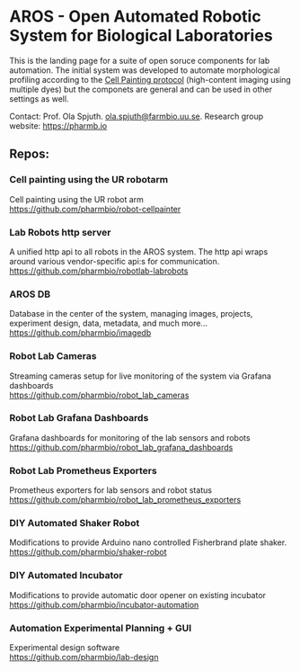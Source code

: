 # AROS - Open Automated Robotic System for Biological Laboratories

This is the landing page for a suite of open soruce components for lab automation. The initial system was developed to automate morphological profiling according to the [Cell Painting protocol](https://www.nature.com/articles/nprot.2016.105) (high-content imaging using multiple dyes) but the componets are general and can be used in other settings as well.

Contact: Prof. Ola Spjuth. ola.spjuth@farmbio.uu.se. Research group website: https://pharmb.io

## Repos:

### Cell painting using the UR robotarm
Cell painting using the UR robot arm
<br>
https://github.com/pharmbio/robot-cellpainter

### Lab Robots http server
A unified http api to all robots in the AROS system. The http api wraps around various vendor-specific api:s for communication.
<br>
https://github.com/pharmbio/robotlab-labrobots 

### AROS DB
Database in the center of the system, managing images, projects, experiment design, data, metadata, and much more...
<br>
https://github.com/pharmbio/imagedb

### Robot Lab Cameras
Streaming cameras setup for live monitoring of the system via Grafana dashboards
<br>
https://github.com/pharmbio/robot_lab_cameras

### Robot Lab Grafana Dashboards
Grafana dashboards for monitoring of the lab sensors and robots 
<br>
https://github.com/pharmbio/robot_lab_grafana_dashboards

### Robot Lab Prometheus Exporters
Prometheus exporters for lab sensors and robot status
<br>
https://github.com/pharmbio/robot_lab_prometheus_exporters

### DIY Automated Shaker Robot
Modifications to provide Arduino nano controlled Fisherbrand plate shaker.
<br>
https://github.com/pharmbio/shaker-robot

### DIY Automated Incubator
Modifications to provide automatic door opener on existing incubator
<br>
https://github.com/pharmbio/incubator-automation

### Automation Experimental Planning + GUI
Experimental design software
<br>
https://github.com/pharmbio/lab-design
